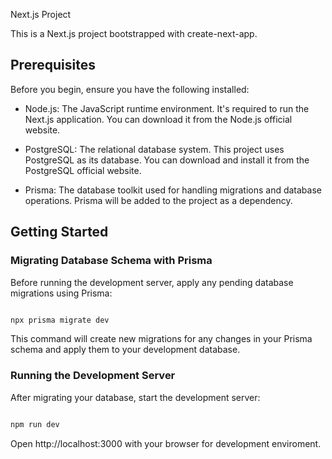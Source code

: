 Next.js Project

This is a Next.js project bootstrapped with create-next-app.
## Prerequisites

Before you begin, ensure you have the following installed:

- Node.js: The JavaScript runtime environment. It's required to run the Next.js application. You can download it from the Node.js official website.

- PostgreSQL: The relational database system. This project uses PostgreSQL as its database. You can download and install it from the PostgreSQL official website.

- Prisma: The database toolkit used for handling migrations and database operations. Prisma will be added to the project as a dependency.

## Getting Started
### Migrating Database Schema with Prisma

Before running the development server, apply any pending database migrations using Prisma:

```bash

npx prisma migrate dev
```
This command will create new migrations for any changes in your Prisma schema and apply them to your development database.

### Running the Development Server

After migrating your database, start the development server:

```bash

npm run dev
```

Open http://localhost:3000 with your browser for development enviroment.
